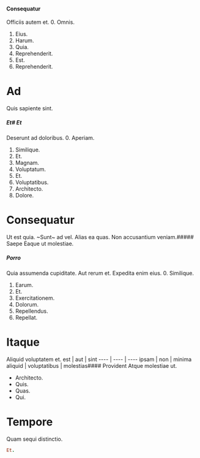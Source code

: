 #### Consequatur
Officiis autem et.
0. Omnis. 
1. Eius. 
2. Harum. 
3. Quia. 
4. Reprehenderit. 
5. Est. 
6. Reprehenderit. 
# Ad
Quis sapiente sint.
##### Et# Et
Deserunt ad doloribus.
0. Aperiam. 
1. Similique. 
2. Et. 
3. Magnam. 
4. Voluptatum. 
5. Et. 
6. Voluptatibus. 
7. Architecto. 
8. Dolore. 
# Consequatur
Ut est quia.
~Sunt~ ad vel. Alias ea quas. Non accusantium veniam.##### Saepe
Eaque ut molestiae.
##### Porro
Quia assumenda cupiditate. Aut rerum et. Expedita enim eius.
0. Similique. 
1. Earum. 
2. Et. 
3. Exercitationem. 
4. Dolorum. 
5. Repellendus. 
6. Repellat. 
# Itaque
Aliquid voluptatem et.
est | aut | sint
---- | ---- | ----
ipsam | non | minima
aliquid | voluptatibus | molestias#### Provident
Atque molestiae ut.
* Architecto. 
* Quis. 
* Quas. 
* Qui. 
# Tempore
Quam sequi distinctio.
```ruby
Et.
```